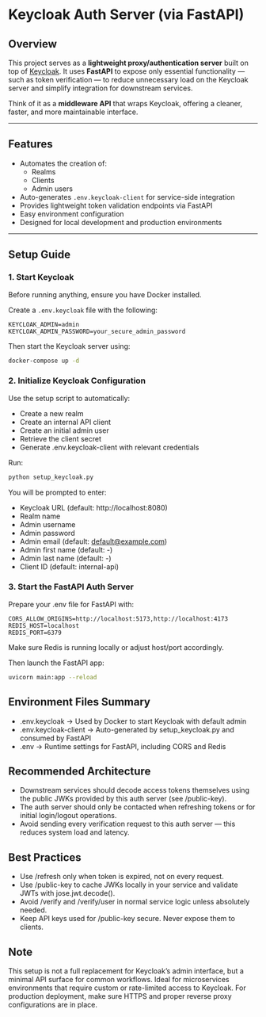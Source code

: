 # Keycloak Auth Server (via FastAPI)

## Overview

This project serves as a **lightweight proxy/authentication server** built on top of [Keycloak](https://www.keycloak.org/). It uses **FastAPI** to expose only essential functionality — such as token verification — to reduce unnecessary load on the Keycloak server and simplify integration for downstream services.

Think of it as a **middleware API** that wraps Keycloak, offering a cleaner, faster, and more maintainable interface.

---

## Features

- Automates the creation of:
  - Realms
  - Clients
  - Admin users
- Auto-generates `.env.keycloak-client` for service-side integration
- Provides lightweight token validation endpoints via FastAPI
- Easy environment configuration
- Designed for local development and production environments

---

## Setup Guide

### 1. Start Keycloak

Before running anything, ensure you have Docker installed.

Create a `.env.keycloak` file with the following:

```env
KEYCLOAK_ADMIN=admin
KEYCLOAK_ADMIN_PASSWORD=your_secure_admin_password
```

Then start the Keycloak server using:

```bash
docker-compose up -d
```

### 2. Initialize Keycloak Configuration

Use the setup script to automatically:

- Create a new realm
- Create an internal API client
- Create an initial admin user
- Retrieve the client secret
- Generate .env.keycloak-client with relevant credentials

Run:

```bash
python setup_keycloak.py
```

You will be prompted to enter:

- Keycloak URL (default: http://localhost:8080)
- Realm name
- Admin username
- Admin password
- Admin email (default: default@example.com)
- Admin first name (default: -)
- Admin last name (default: -)
- Client ID (default: internal-api)

### 3. Start the FastAPI Auth Server

Prepare your .env file for FastAPI with:

```env
CORS_ALLOW_ORIGINS=http://localhost:5173,http://localhost:4173
REDIS_HOST=localhost
REDIS_PORT=6379
```

Make sure Redis is running locally or adjust host/port accordingly.

Then launch the FastAPI app:

```bash
uvicorn main:app --reload
```

## Environment Files Summary
- .env.keycloak → Used by Docker to start Keycloak with default admin
- .env.keycloak-client → Auto-generated by setup_keycloak.py and consumed by FastAPI
- .env → Runtime settings for FastAPI, including CORS and Redis

## Recommended Architecture
- Downstream services should decode access tokens themselves using the public JWKs provided by this auth server (see /public-key).
- The auth server should only be contacted when refreshing tokens or for initial login/logout operations.
- Avoid sending every verification request to this auth server — this reduces system load and latency.

## Best Practices
- Use /refresh only when token is expired, not on every request.
- Use /public-key to cache JWKs locally in your service and validate JWTs with jose.jwt.decode().
- Avoid /verify and /verify/user in normal service logic unless absolutely needed.
- Keep API keys used for /public-key secure. Never expose them to clients.

## Note
This setup is not a full replacement for Keycloak’s admin interface, but a minimal API surface for common workflows.
Ideal for microservices environments that require custom or rate-limited access to Keycloak.
For production deployment, make sure HTTPS and proper reverse proxy configurations are in place.